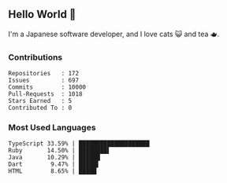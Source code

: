 ## Hello World 👋

I'm a Japanese software developer, and I love cats 😺 and tea 🫖.

### Contributions

    Repositories   : 172
    Issues         : 697
    Commits        : 10000
    Pull-Requests  : 1018
    Stars Earned   : 5
    Contributed To : 0

### Most Used Languages

    TypeScript 33.59% | ████████████████████
    Ruby       14.50% | ████████▌
    Java       10.29% | ██████
    Dart        9.47% | █████▌
    HTML        8.65% | █████
